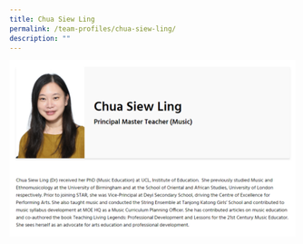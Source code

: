 ```yaml
---
title: Chua Siew Ling
permalink: /team-profiles/chua-siew-ling/
description: ""
---
```

![](/images/profile8.png)